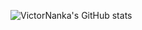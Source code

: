 
![VictorNanka's GitHub stats](https://github-readme-stats.vercel.app/api?username=victornanka&count_private=true&show_icons=true&theme=react)

